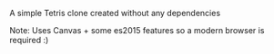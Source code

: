 A simple Tetris clone created without any dependencies


Note: Uses Canvas + some es2015 features so a modern browser is required :)
